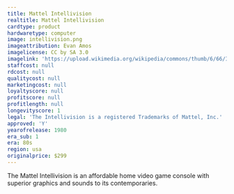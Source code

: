 ```yaml
---
title: Mattel Intellivision
realtitle: Mattel Intellivision
cardtype: product
hardwaretype: computer
image: intellivision.png
imageattribution: Evan Amos
imagelicense: CC by SA 3.0
imagelink: 'https://upload.wikimedia.org/wikipedia/commons/thumb/6/66/Intellivision-Console-Set.jpg/1280px-Intellivision-Console-Set.jpg'
staffcost: null
rdcost: null
qualitycost: null
marketingcost: null
loyaltyscore: null
profitscore: null
profitlength: null
longevityscore: 1
legal: 'The Intellivision is a registered Trademarks of Mattel, Inc.'
approved: 'Y'
yearofrelease: 1980
era_sub: 1
era: 80s
region: usa
originalprice: $299
---
```


The Mattel Intellivision is an affordable home video game console with superior graphics and sounds to its contemporaries.
